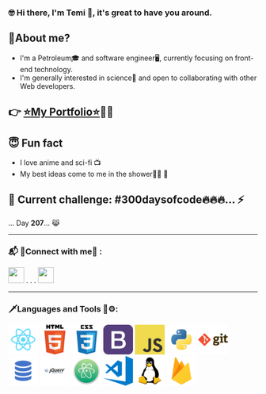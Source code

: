 
### 🤓 Hi there, I'm Temi 👋, it's great to have you around.

##  🌱About me?
- I'm a  Petroleum🎓 and software engineer🖥, currently focusing on front-end technology.
- I'm generally interested in science🔧 and open to collaborating with other Web developers.
 ## 👉  [⭐My Portfolio⭐]( https://temi-t.github.io/portfolio/)🔎📂


## 😇 Fun fact
- I love anime and sci-fi 📺
- My best ideas come to me in the shower🛁🚿  🙈
## 🔴 Current challenge:  #300daysofcode🔥🔥🔥... ⚡
... Day <b>207</b>... 😹

<hr />

###  📬 📨Connect with me💬 :

[<img style="color: #E4405F;" height="32" width="32" src="https://cdn.jsdelivr.net/npm/simple-icons@v3/icons/instagram.svg" />](https://www.instagram.com/tyrexprime/)   <span> .  .  . </span>[<img height="32" width="32" src="https://cdn.jsdelivr.net/npm/simple-icons@v3/icons/linkedin.svg" />]( https://www.linkedin.com/in/temitayo-oyebode-334b9b80/)


<hr />

###  🗡Languages and Tools 🔧⚙:

<img height="60" width="60" src="https://raw.githubusercontent.com/github/explore/80688e429a7d4ef2fca1e82350fe8e3517d3494d/topics/react/react.png" /> <img height="60" width="60" src="https://raw.githubusercontent.com/github/explore/80688e429a7d4ef2fca1e82350fe8e3517d3494d/topics/html/html.png" /> <img height="60" width="60" src="https://raw.githubusercontent.com/github/explore/80688e429a7d4ef2fca1e82350fe8e3517d3494d/topics/css/css.png" /> <img height="60" width="60" src="https://raw.githubusercontent.com/github/explore/80688e429a7d4ef2fca1e82350fe8e3517d3494d/topics/bootstrap/bootstrap.png" /> <img height="60" width="60" src="https://raw.githubusercontent.com/github/explore/80688e429a7d4ef2fca1e82350fe8e3517d3494d/topics/javascript/javascript.png" /> <img height="60" width="60" src="https://raw.githubusercontent.com/github/explore/80688e429a7d4ef2fca1e82350fe8e3517d3494d/topics/python/python.png" /> <img height="60" width="60" src="https://raw.githubusercontent.com/github/explore/80688e429a7d4ef2fca1e82350fe8e3517d3494d/topics/git/git.png" /> <img height="60" width="60" src="https://raw.githubusercontent.com/github/explore/80688e429a7d4ef2fca1e82350fe8e3517d3494d/topics/sql/sql.png" /> <img height="60" width="60" src="https://raw.githubusercontent.com/github/explore/80688e429a7d4ef2fca1e82350fe8e3517d3494d/topics/jquery/jquery.png" /> <img height="60" width="60" src="https://raw.githubusercontent.com/github/explore/80688e429a7d4ef2fca1e82350fe8e3517d3494d/topics/atom/atom.png" /> <img height="60" width="60" src="https://raw.githubusercontent.com/github/explore/80688e429a7d4ef2fca1e82350fe8e3517d3494d/topics/visual-studio-code/visual-studio-code.png" /> <img height="60" width="60" src="https://raw.githubusercontent.com/github/explore/80688e429a7d4ef2fca1e82350fe8e3517d3494d/topics/linux/linux.png" /> <img height="60" width="60" src="https://raw.githubusercontent.com/github/explore/80688e429a7d4ef2fca1e82350fe8e3517d3494d/topics/firebase/firebase.png" /> 
<!--
**Temi-t/Temi-t** is a ✨ _special_ ✨ repository because its `README.md` (this file) appears on your GitHub profile.

Here are some ideas to get you started:

- 🔭 I’m currently working on ...
- 🌱 I’m currently learning ...
- 👯 I’m looking to collaborate on ...
- 🤔 I’m looking for help with ...
- 💬 Ask me about ...
- 📫 How to reach me: ...
- 😄 Pronouns: ...
- ⚡ Fun fact: ...
-->
